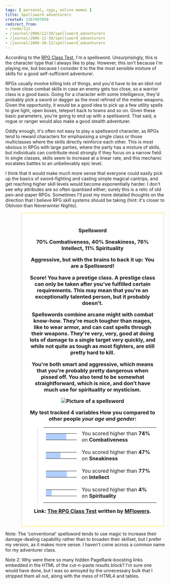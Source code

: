 ```yaml
---
tags: [ personal, rpgs, online memes ]
title: Spellsword adventurers
created: 1167497050
redirect_from:
- /node/112
- /journal/2006/12/30/spellsword_adventurers
- /journal/2006-12-30/spellsword_adventurers
- /journal/2006-30-12/spellsword_adventurers
---
```

According to the [RPG Class
Test](http://www.okcupid.com/tests/take?testid=1532690756472625027), I'm a
spellsword. Unsurprisingly, this is the character type that I always like to
play. However, this isn't because I'm playing _me_, but because I consider it to
the the most sensible mixture of skills for a good self-sufficient
adventurer.<!--break-->

RPGs usually involve killing lots of things, and you'd have to be an idiot not
to have close combat skills in case an enemy gets too close, so a warrior class
is a good basis. Going for a character with some intelligence, they'd probably
pick a sword or dagger as the most refined of the melee weapons. Given the
opportunity, it would be a good idea to pick up a few utility spells to give
light, open boxes, teleport back to towns and so on. Given these basic
parameters, you're going to end up with a spellsword. That said, a rogue or
ranger would also make a good stealth adventurer.

Oddly enough, it's often not easy to play a spellsword character, as RPGs tend
to reward characters for emphasising a single class or those multiclasses where
the skills directly reinforce each other. This is most obvious in RPGs with
large parties, where the party has a mixture of skills, but individuals can
contribute most strongly if they focus on a narrow field. In single classes,
skills seem to increase at a linear rate, and this mechanic escalates battles to
an unbelievably epic level.

I think that it would make much more sense that everyone could easily pick up
the basics of sword-fighting and casting simple magical cantrips, and get
reaching higher skill levels would become exponentially harder. I don't see why
attributes are so often quantised either; surely this is a relic of old
pen-and-paper RPGs. Sometimes I'll post my more detailed thoughts on the
direction that I believe RPG skill systems should be taking (hint: it's closer
to Oblivion than Neverwinter Nights).

<div style="width:80%;border:2px solid #ffee88; background-color:#fff; margin: 1em; margin-left: 10%; padding: 1.5em;">
      <h3 style="text-align:center">Spellsword
      <div style="text-align:center; margin: 1em;">70% Combativeness, 40% Sneakiness, 76% Intellect, 11% Spirituality</div>
<p>Aggressive, but with the brains to back it up:  You are a Spellsword!</p>
<p>Score!  You have a prestige class.  A prestige class can only be taken after you’ve fulfilled certain requirements.  This may mean that you're an exceptionally talented person, but it probably doesn't.</p>
<p>Spellswords combine arcane might with combat know-how.  They're much tougher than mages, like to wear armor, and can cast spells through their weapons.  They're very, very, good at doing lots of damage to a single target very quickly, and while not quite as tough as most fighters, are still pretty hard to kill.</p>
<p>You're both smart and aggressive, which means that you're probably pretty dangerous when pissed off.  You also tend to be somewhat straightforward, which is nice, and don’t have much use for spirituality or mysticism.</p>

<img style="align:center" src="http://is2.okcupid.com/users/152/386/15238646033989136694/mt1128069993.jpg" alt="Picture of a spellsword">

<p>My test tracked 4 variables How you compared to other people <i>your age and gender</i>:</p>

<blockquote>
  <table border="0" cellpadding="0" cellspacing="4"><tbody>
  <tr><td valign="middle"><table bgcolor="black" border="0" cellpadding="0" cellspacing="1"><tbody>
    <tr><td bgcolor="#b2cfff" height="20" width="111"></td><td bgcolor="white" width="39"></td></tr>
  </tbody></table></td>
  <td valign="middle">You scored higher than <b>74%</b> on <b>Combativeness</b></td></tr>

  <tr><td valign="middle"><table bgcolor="black" border="0" cellpadding="0" cellspacing="1"><tbody><tr><td bgcolor="#b2cfff" height="20" width="71"></td><td bgcolor="white" width="79"></td></tr></tbody></table></td><td valign="middle">You scored higher than <b>47%</b> on <b>Sneakiness</b></td></tr>

<tr><td valign="middle"><table bgcolor="black" border="0" cellpadding="0" cellspacing="1"><tbody><tr><td bgcolor="#b2cfff" height="20" width="116"></td><td bgcolor="white" width="34"></td></tr></tbody></table></td><td valign="middle">You scored higher than <b>77%</b> on <b>Intellect</b></td></tr>

<tr><td valign="middle"><table bgcolor="black" border="0" cellpadding="0" cellspacing="1"><tbody><tr><td bgcolor="#b2cfff" height="20" width="6"></td><td bgcolor="white" width="144"></td></tr></tbody></table></td><td valign="middle">You scored higher than <b>4%</b> on <b>Spirituality</b></td></tr></tbody></table></blockquote></span>

<p>Link: <a href='http://www.okcupid.com/tests/take?testid=1532690756472625027'>The RPG Class Test</a> written by <a href='http://www.okcupid.com/profile?u=MFlowers'>MFlowers</a>.</p>
</div>

Note: The 'conventional' spellsword tends to use magic to increase their
damage-dealing capability rather than to broaden their skillset, but I prefer my
version, as it makes more sense. I haven't come across a common name for my
adventurer class.

Note 2: Why were there so many hidden PageRank-boosting links embedded in the
HTML of the cut-n-paste results block? I'm sure one would have done, but I was
so annoyed by the unnecessary bulk that I stripped them all out, along with the
mess of HTML4 and tables.